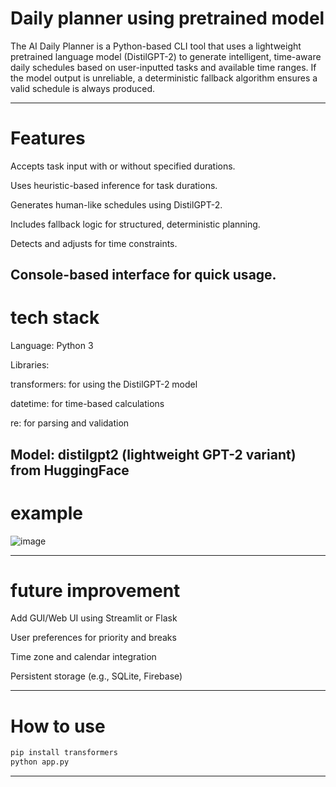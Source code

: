 # Daily planner using pretrained model

The AI Daily Planner is a Python-based CLI tool that uses a lightweight pretrained language model (DistilGPT-2) to generate intelligent, time-aware daily schedules based on user-inputted tasks and available time ranges. If the model output is unreliable, a deterministic fallback algorithm ensures a valid schedule is always produced.

---
# Features

Accepts task input with or without specified durations.

Uses heuristic-based inference for task durations.

Generates human-like schedules using DistilGPT-2.

Includes fallback logic for structured, deterministic planning.

Detects and adjusts for time constraints.

Console-based interface for quick usage.
---
# tech stack

Language: Python 3

Libraries:

transformers: for using the DistilGPT-2 model

datetime: for time-based calculations

re: for parsing and validation

Model: distilgpt2 (lightweight GPT-2 variant) from HuggingFace
---
# example
![image](https://github.com/user-attachments/assets/0d33d6a7-1a5d-41fa-92fb-71e2c8633ed7)

---
# future improvement

Add GUI/Web UI using Streamlit or Flask

User preferences for priority and breaks

Time zone and calendar integration

Persistent storage (e.g., SQLite, Firebase)

---
# How to use
```bash
pip install transformers
python app.py
```

---
